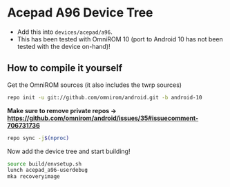 # Acepad A96 Device Tree

* Add this into `devices/acepad/a96`.
* This has been tested with OmniROM 10 (port to Android 10 has not been tested with the device on-hand)!

## How to compile it yourself
Get the OmniROM sources (it also includes the twrp sources)
```bash
repo init -u git://github.com/omnirom/android.git -b android-10
```
**Make sure to remove private repos -> https://github.com/omnirom/android/issues/35#issuecomment-706731736**
```bash
repo sync -j$(nproc)
```
Now add the device tree and start building!
```bash
source build/envsetup.sh
lunch acepad_a96-userdebug
mka recoveryimage
```
